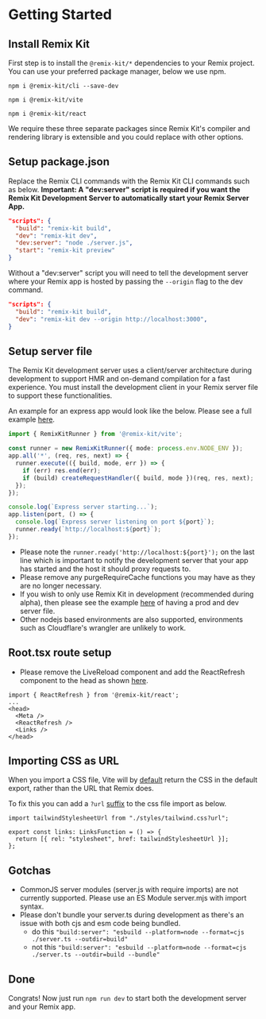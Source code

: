 # Getting Started

## Install Remix Kit

First step is to install the `@remix-kit/*` dependencies to your Remix project. You can use your preferred package manager, below we use npm.

`npm i @remix-kit/cli --save-dev`

`npm i @remix-kit/vite`

`npm i @remix-kit/react`

We require these three separate packages since Remix Kit's compiler and rendering library is extensible and you could replace with other options.

## Setup package.json

Replace the Remix CLI commands with the Remix Kit CLI commands such as below.
**Important: A "dev:server" script is required if you want the Remix Kit Development Server to automatically start your Remix Server App.**
```json
"scripts": {
  "build": "remix-kit build",
  "dev": "remix-kit dev",
  "dev:server": "node ./server.js",
  "start": "remix-kit preview"
}
```

Without a "dev:server" script you will need to tell the development server where your Remix app is hosted by passing the `--origin` flag to the dev command.
```json
"scripts": {
  "build": "remix-kit build",
  "dev": "remix-kit dev --origin http://localhost:3000",
}
```

## Setup server file

The Remix Kit development server uses a client/server architecture during development to support HMR and on-demand compilation for a fast experience. You must install the development client in your Remix server file to support these functionalities.

An example for an express app would look like the below. Please see a full example [here](https://github.com/jrestall/remix-kit/blob/main/playground/react-app/server.dev.ts).
```ts
import { RemixKitRunner } from '@remix-kit/vite';

const runner = new RemixKitRunner({ mode: process.env.NODE_ENV });
app.all('*', (req, res, next) => {
  runner.execute(({ build, mode, err }) => {
    if (err) res.end(err);
    if (build) createRequestHandler({ build, mode })(req, res, next);
  });
});

console.log(`Express server starting...`);
app.listen(port, () => {
  console.log(`Express server listening on port ${port}`);
  runner.ready(`http://localhost:${port}`);
});
```
 - Please note the `runner.ready('http://localhost:${port}');` on the last line which is important to notify the development server that your app has started and the host it should proxy requests to. 
 - Please remove any purgeRequireCache functions you may have as they are no longer necessary.
 - If you wish to only use Remix Kit in development (recommended during alpha), then please see the example [here](https://github.com/jrestall/remix-kit/blob/main/playground/react-app/) of having a prod and dev server file.
 - Other nodejs based environments are also supported, environments such as Cloudflare's wrangler are unlikely to work.

## Root.tsx route setup

- Please remove the LiveReload component and add the ReactRefresh component to the head as shown [here](https://github.com/jrestall/remix-kit/blob/main/playground/react-app/app/root.tsx).

```tsx
import { ReactRefresh } from '@remix-kit/react';
...
<head>
  <Meta />
  <ReactRefresh />
  <Links />
</head>
```

## Importing CSS as URL
When you import a CSS file, Vite will by [default](https://vitejs.dev/guide/features.html#css) return the CSS in the default export, rather than the URL that Remix does.

To fix this you can add a `?url` [suffix](https://vitejs.dev/guide/assets.html#importing-asset-as-url) to the css file import as below.

```tsx
import tailwindStylesheetUrl from "./styles/tailwind.css?url";

export const links: LinksFunction = () => {
  return [{ rel: "stylesheet", href: tailwindStylesheetUrl }];
};
```
## Gotchas
- CommonJS server modules (server.js with require imports) are not currently supported. Please use an ES Module server.mjs with import syntax.
- Please don't bundle your server.ts during development as there's an issue with both cjs and esm code being bundled. 
  - do this `"build:server": "esbuild --platform=node --format=cjs ./server.ts --outdir=build"`
  - not this `"build:server": "esbuild --platform=node --format=cjs ./server.ts --outdir=build --bundle"`
## Done

Congrats! Now just run `npm run dev` to start both the development server and your Remix app.

